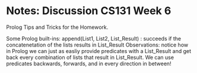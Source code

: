 # Notes: Discussion CS131 Week 6

Prolog Tips and Tricks for the Homework.

Some Prolog built-ins:
     append(List1, List2, List_Result) : succeeds if the concatenetation of the lists results in List_Result
     Observations: notice how in Prolog we can just as easliy provide predicates with a List_Result and get back every combination of lists that result in List_Result. We can use predicates backwards, forwards, and in every direction in between!


     		   

